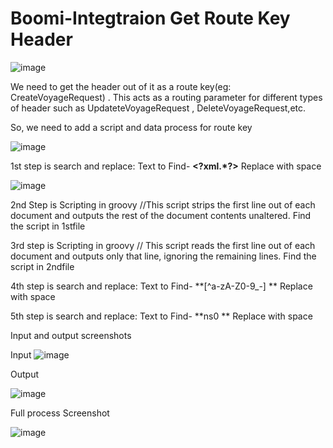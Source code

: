 # Boomi-Integtraion Get Route Key Header

![image](https://user-images.githubusercontent.com/97012694/147902617-8e44191c-ddbd-4fa3-a17c-b7a0da269ec9.png)

We need to get the header out of it as a route key(eg: CreateVoyageRequest) . This acts as a routing parameter for different types of header such as UpdateteVoyageRequest , DeleteVoyageRequest,etc.

So, we need to add a script and data process for route key

![image](https://user-images.githubusercontent.com/97012694/147902808-4cdc51f0-1cea-4498-9c41-3256d04b2a8b.png)

1st step is search and replace: Text to Find- **<\?xml.*\?>** Replace with space

![image](https://user-images.githubusercontent.com/97012694/147902837-1a7f0aec-906c-4975-a01b-8d5a364904b5.png)

2nd Step is Scripting in groovy
//This script strips the first line out of each document and outputs the rest of the document contents unaltered.
Find the script in 1stfile

3rd step is Scripting in groovy
// This script reads the first line out of each document and outputs only that line, ignoring the remaining lines.
Find the script in 2ndfile

4th step is search and replace: Text to Find- **[^a-zA-Z0-9_-] ** Replace with space


5th step is search and replace: Text to Find- **ns0 ** Replace with space



Input and output screenshots

Input
![image](https://user-images.githubusercontent.com/97012694/147903103-357e2167-ed5a-44d7-a346-7c5e8386df3a.png)

Output

![image](https://user-images.githubusercontent.com/97012694/147903135-fc840502-81d3-4d27-aff8-3da4cb333c4d.png)


Full process Screenshot

![image](https://user-images.githubusercontent.com/97012694/147903180-2f6ca566-2a7f-46f2-bfc2-cd0c7e68691d.png)


